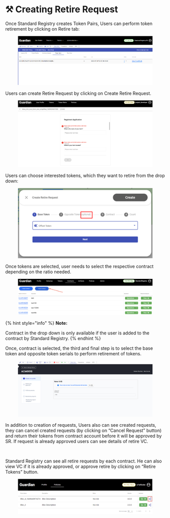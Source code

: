 # ⚒ Creating Retire Request

Once Standard Registry creates Token Pairs, Users can perform token retirement by clicking on Retire tab:

<figure><img src="../../../.gitbook/assets/image (1) (2).png" alt=""><figcaption></figcaption></figure>

Users can create Retire Request by clicking on Create Retire Request.

<figure><img src="../../../.gitbook/assets/image (2) (1) (3).png" alt=""><figcaption></figcaption></figure>

Users can choose interested tokens, which they want to retire from the drop down:

<figure><img src="../../../.gitbook/assets/image (9) (2).png" alt=""><figcaption></figcaption></figure>

Once tokens are selected, user needs to select the respective contract depending on the ratio needed.&#x20;

<figure><img src="../../../.gitbook/assets/image (3) (3).png" alt=""><figcaption></figcaption></figure>

{% hint style="info" %}
**Note:**

Contract in the drop down is only available if the user is added to the contract by Standard Registry.
{% endhint %}

Once, contract is selected, the third and final step is to select the base token and opposite token serials to perform retirement of tokens.

<figure><img src="../../../.gitbook/assets/image (13).png" alt=""><figcaption></figcaption></figure>

In addition to creation of requests, Users also can see created requests, they can cancel created requests (by clicking on “Cancel Request” button) and return their tokens from contract account before it will be approved by SR. If request is already approved users can see details of retire VC.

<figure><img src="../../../.gitbook/assets/image (10) (2).png" alt=""><figcaption></figcaption></figure>

Standard Registry can see all retire requests by each contract. He can also view VC if it is already approved, or approve retire by clicking on “Retire Tokens” button.

<figure><img src="../../../.gitbook/assets/image (4) (2).png" alt=""><figcaption></figcaption></figure>
